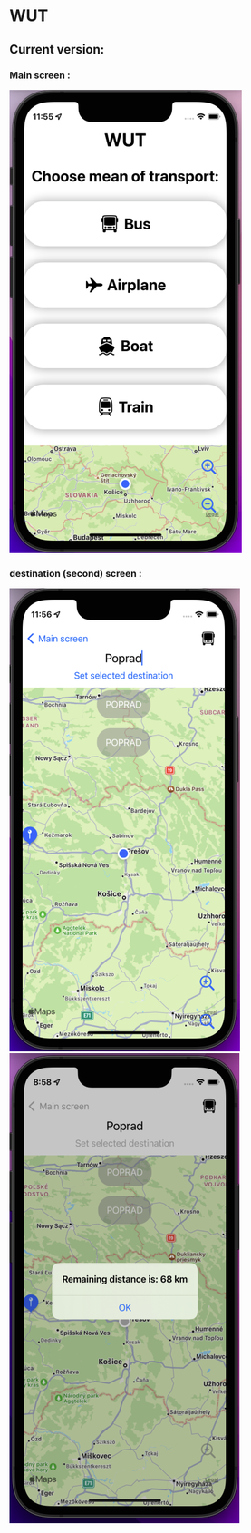 # WUT

## Current version:

### Main screen :
![iPhone 13 mini WUT app main screen](Screenshots/select_view.png)

### destination (second) screen :
![iPhone 13 mini WUT app selecting destination](Screenshots/destination_view.png)
![iPhone 13 mini WUT app distance alert](Screenshots/show_distance.png)
